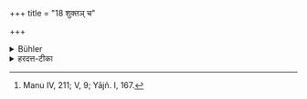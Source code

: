 +++
title = "18 शुक्तञ् च"

+++

<details><summary>Bühler</summary>

18. Nor (should prepared food) that has turned sour (be used in any way). [^10] 


[^10]:  Manu IV, 211; V, 9; Yājñ. I, 167.
</details>

<details><summary>हरदत्त-टीका</summary>

## सूत्रम्
शुक्तं च ॥ १८ ॥  
### टिप्पनी
**शुक्तं** यत् काल-पकेनाऽम्लीभूतं  
तद् अपर्युषितम् अपि  
अखाद्यापेयाः नाद्यम् ॥ १८॥
</details>
